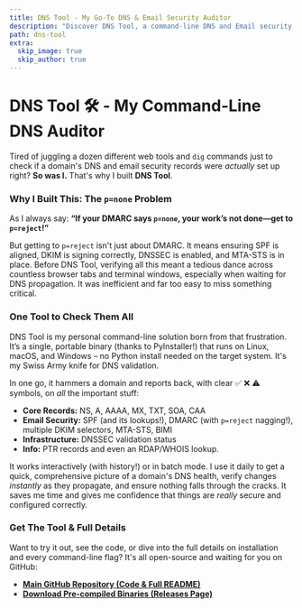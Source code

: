 ```yaml
---
title: DNS Tool - My Go-To DNS & Email Security Auditor
description: "Discover DNS Tool, a command-line DNS and Email security auditor for checking MX, SPF, DKIM, DMARC (p=reject), DNSSEC, and more. Open-source and available on GitHub."
path: dns-tool
extra:
  skip_image: true
  skip_author: true
---
```


# DNS Tool 🛠️ - My Command-Line DNS Auditor

Tired of juggling a dozen different web tools and `dig` commands just to check if a domain's DNS and email security records were *actually* set up right? **So was I.** That's why I built **DNS Tool**.

### Why I Built This: The `p=none` Problem

As I always say: **“If your DMARC says `p=none`, your work’s not done—get to `p=reject`!”**

But getting to `p=reject` isn't just about DMARC. It means ensuring SPF is aligned, DKIM is signing correctly, DNSSEC is enabled, and MTA-STS is in place. Before DNS Tool, verifying all this meant a tedious dance across countless browser tabs and terminal windows, especially when waiting for DNS propagation. It was inefficient and far too easy to miss something critical.

### One Tool to Check Them All  

DNS Tool is my personal command-line solution born from that frustration. It’s a single, portable binary (thanks to PyInstaller!) that runs on Linux, macOS, and Windows – no Python install needed on the target system. It's my Swiss Army knife for DNS validation.

In one go, it hammers a domain and reports back, with clear ✅ ❌ ⚠️ symbols, on *all* the important stuff:

* **Core Records:** NS, A, AAAA, MX, TXT, SOA, CAA
* **Email Security:** SPF (and its lookups!), DMARC (with `p=reject` nagging!), multiple DKIM selectors, MTA-STS, BIMI
* **Infrastructure:** DNSSEC validation status
* **Info:** PTR records and even an RDAP/WHOIS lookup.

It works interactively (with history!) or in batch mode. I use it daily to get a quick, comprehensive picture of a domain's DNS health, verify changes *instantly* as they propagate, and ensure nothing falls through the cracks. It saves me time and gives me confidence that things are *really* secure and configured correctly.

### Get The Tool & Full Details

Want to try it out, see the code, or dive into the full details on installation and every command-line flag? It's all open-source and waiting for you on GitHub:

* **[Main GitHub Repository (Code & Full README)](https://github.com/careyjames/dns-tool/)**
* **[Download Pre-compiled Binaries (Releases Page)](https://github.com/careyjames/dns-tool/releases)**
